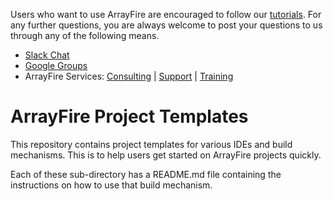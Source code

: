 
Users who want to use ArrayFire are encouraged to follow our [tutorials](http://arrayfire.org/docs/tutorials.htm). For any further questions, you are always welcome to post your questions to us through any of the following means.
* [Slack Chat](https://join.slack.com/t/arrayfire-org/shared_invite/MjI4MjIzMDMzMTczLTE1MDI5ODg4NzYtN2QwNGE3ODA5OQ)
* [Google Groups](https://groups.google.com/forum/#!forum/arrayfire-users)
* ArrayFire Services:  [Consulting](http://arrayfire.com/consulting/)  |  [Support](http://arrayfire.com/support/)   |  [Training](http://arrayfire.com/training/) 

ArrayFire Project Templates
========================================

This repository contains project templates for various IDEs and build
mechanisms. This is to help users get started on ArrayFire projects quickly.

Each of these sub-directory has a README.md file containing the instructions
on how to use that build mechanism.
